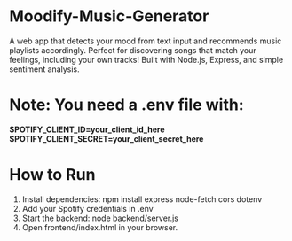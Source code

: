 # Moodify-Music-Generator
A web app that detects your mood from text input and recommends music playlists accordingly. Perfect for discovering songs that match your feelings, including your own tracks! Built with Node.js, Express, and simple sentiment analysis.

# Note: You need a .env file with:
**SPOTIFY_CLIENT_ID=your_client_id_here**
**SPOTIFY_CLIENT_SECRET=your_client_secret_here**

# How to Run
1. Install dependencies: npm install express node-fetch cors dotenv
2. Add your Spotify credentials in .env
3. Start the backend: node backend/server.js
4. Open frontend/index.html in your browser.
